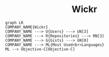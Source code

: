 <h1 align="center">Wickr</h1>

```mermaid
graph LR
COMPANY_NAME{Wickr}
COMPANY_NAME ---> U{Users} ---> UN[3]
COMPANY_NAME ---> R{Repositories} ---> RN[3]
COMPANY_NAME ---> G{Gists} ---> GN[0]
COMPANY_NAME ---> ML{Most Used<br>Languages}
ML --> Objective-C[Objective-C]
```
